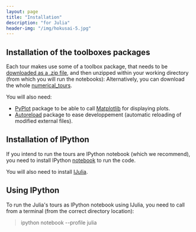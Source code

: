 ```yaml
---
layout: page
title: "Installation"
description: "for Julia"
header-img: "/img/hokusai-5.jpg"
---
```


Installation of the toolboxes packages
------------

Each tour makes use some of a toolbox package, that needs to be [downloaded as a .zip file](https://github.com/gpeyre/numerical-tours/raw/master/julia/nt_toolbox.zip), and then unzipped within your working directory (from which you will run the notebooks): Alternatively, you can download the whole [numerical_tours][1].

You will also need:
* [PyPlot](https://github.com/stevengj/PyPlot.jl) package to be able to call [Matplotlib](http://matplotlib.org/) for displaying plots.
* [Autoreload](https://github.com/malmaud/Autoreload.jl) package to ease developpement (automatic reloading of modified external files).

Installation of IPython
------------

If you intend to run the tours are IPython notebook (which we recommend), you need to install IPython [notebook][2] to run the code. 

You will also need to install [IJulia](https://github.com/JuliaLang/IJulia.jl).


Using IPython
------------

To run the Julia's tours as IPython notebook using IJulia, you need to call from a terminal (from the correct directory location):

> ipython notebook --profile julia


[1]: https://github.com/gpeyre/numerical-tours/archive/master.zip
[2]: http://ipython.org/install.html
[3]: http://arokem.github.io/python-matlab-bridge/